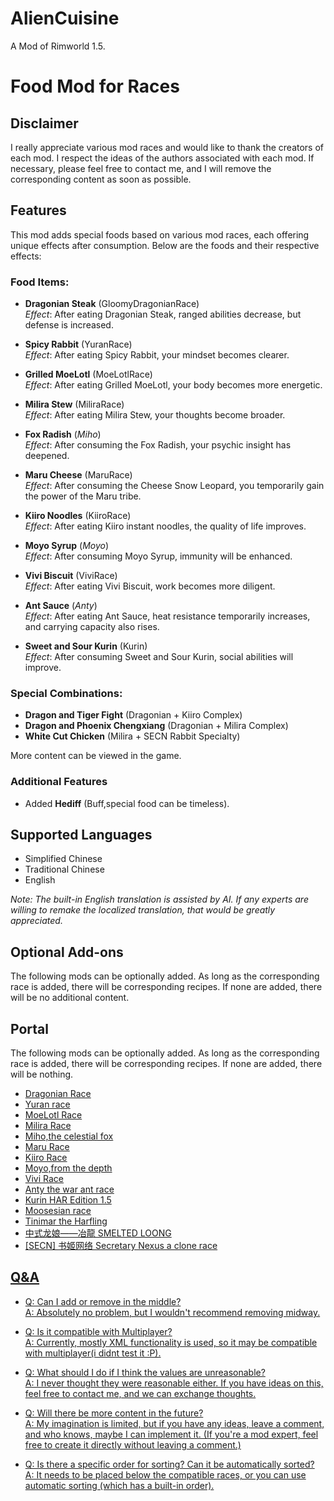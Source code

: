 # AlienCuisine
A Mod of Rimworld 1.5.

# Food Mod for Races

## Disclaimer

I really appreciate various mod races and would like to thank the creators of each mod. I respect the ideas of the authors associated with each mod. If necessary, please feel free to contact me, and I will remove the corresponding content as soon as possible.

## Features

This mod adds special foods based on various mod races, each offering unique effects after consumption. Below are the foods and their respective effects:

### Food Items:

- **Dragonian Steak** (GloomyDragonianRace)  
  *Effect*: After eating Dragonian Steak, ranged abilities decrease, but defense is increased.

- **Spicy Rabbit** (YuranRace)  
  *Effect*: After eating Spicy Rabbit, your mindset becomes clearer.

- **Grilled MoeLotl** (MoeLotlRace)  
  *Effect*: After eating Grilled MoeLotl, your body becomes more energetic.

- **Milira Stew** (MiliraRace)  
  *Effect*: After eating Milira Stew, your thoughts become broader.

- **Fox Radish** (*Miho*)  
  *Effect*: After consuming the Fox Radish, your psychic insight has deepened.

- **Maru Cheese** (MaruRace)  
  *Effect*: After consuming the Cheese Snow Leopard, you temporarily gain the power of the Maru tribe.

- **Kiiro Noodles** (KiiroRace)  
  *Effect*: After eating Kiiro instant noodles, the quality of life improves.

- **Moyo Syrup** (*Moyo*)  
  *Effect*: After consuming Moyo Syrup, immunity will be enhanced.

- **Vivi Biscuit** (ViviRace)  
  *Effect*: After eating Vivi Biscuit, work becomes more diligent.

- **Ant Sauce** (*Anty*)  
  *Effect*: After eating Ant Sauce, heat resistance temporarily increases, and carrying capacity also rises.

- **Sweet and Sour Kurin** (Kurin)  
  *Effect*: After consuming Sweet and Sour Kurin, social abilities will improve.

### Special Combinations:

- **Dragon and Tiger Fight** (Dragonian + Kiiro Complex)
- **Dragon and Phoenix Chengxiang** (Dragonian + Milira Complex)
- **White Cut Chicken** (Milira + SECN Rabbit Specialty)

More content can be viewed in the game.

### Additional Features

- Added **Hediff** (Buff,special food can be timeless).

## Supported Languages

- Simplified Chinese
- Traditional Chinese
- English

*Note: The built-in English translation is assisted by AI. If any experts are willing to remake the localized translation, that would be greatly appreciated.*

## Optional Add-ons

The following mods can be optionally added. As long as the corresponding race is added, there will be corresponding recipes. If none are added, there will be no additional content.

## Portal
The following mods can be optionally added. As long as the corresponding race is added, there will be corresponding recipes. If none are added, there will be nothing.

- <a href="https://steamcommunity.com/sharedfiles/filedetails/?id=2960593459">Dragonian Race</a>
- <a href="https://steamcommunity.com/sharedfiles/filedetails/?id=2844129100">Yuran race
- <a href="https://steamcommunity.com/sharedfiles/filedetails/?id=3292351432">MoeLotl Race
- <a href="https://steamcommunity.com/sharedfiles/filedetails/?id=3256974620">Milira Race
- <a href="https://steamcommunity.com/sharedfiles/filedetails/?id=2816826107">Miho,the celestial fox
- <a href="https://steamcommunity.com/sharedfiles/filedetails/?id=2817638066">Maru Race
- <a href="https://steamcommunity.com/sharedfiles/filedetails/?id=2988200143">Kiiro Race
- <a href="https://steamcommunity.com/sharedfiles/filedetails/?id=3240244292">Moyo,from the depth
- <a href="https://steamcommunity.com/sharedfiles/filedetails/?id=3241577976">Vivi Race
- <a href="https://steamcommunity.com/sharedfiles/filedetails/?id=2297729625">Anty the war ant race
- <a href="https://steamcommunity.com/sharedfiles/filedetails/?id=2326430787">Kurin HAR Edition 1.5
- <a href="https://steamcommunity.com/sharedfiles/filedetails/?id=2549028560">Moosesian race
- <a href="https://steamcommunity.com/sharedfiles/filedetails/?id=3211734754">Tinimar the Harfling
- <a href="https://steamcommunity.com/sharedfiles/filedetails/?id=3425888442">中式龙娘——冶龍 SMELTED LOONG
- <a href="https://steamcommunity.com/sharedfiles/filedetails/?id=2997859720">[SECN] 书姬网络 Secretary Nexus a clone race


## Q&A

- Q: Can I add or remove in the middle?
<br> A: Absolutely no problem, but I wouldn't recommend removing midway.

- Q: Is it compatible with Multiplayer?
<br> A: Currently, mostly XML functionality is used, so it may be compatible with multiplayer(i didnt test it :P).

- Q: What should I do if I think the values are unreasonable?
<br> A: I never thought they were reasonable either. If you have ideas on this, feel free to contact me, and we can exchange thoughts.

- Q: Will there be more content in the future?
<br> A: My imagination is limited, but if you have any ideas, leave a comment, and who knows, maybe I can implement it. (If you're a mod expert, feel free to create it directly without leaving a comment.)

- Q: Is there a specific order for sorting? Can it be automatically sorted?
<br> A: It needs to be placed below the compatible races, or you can use automatic sorting (which has a built-in order).
